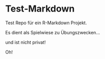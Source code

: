 # Test-Markdown
Test Repo für ein R-Markdown Projekt.

Es dient als Spielwiese zu Übungszwecken...

und ist nicht privat!




Oh!